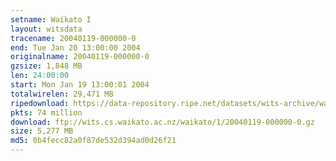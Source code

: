 ```yaml
---
setname: Waikato I
layout: witsdata
tracename: 20040119-000000-0
end: Tue Jan 20 13:00:00 2004
originalname: 20040119-000000-0
gzsize: 1,848 MB
len: 24:00:00
start: Mon Jan 19 13:00:01 2004
totalwirelen: 29,471 MB
ripedownload: https://data-repository.ripe.net/datasets/wits-archive/waikato/1/20040119-000000-0.gz
pkts: 74 million
download: ftp://wits.cs.waikato.ac.nz/waikato/1/20040119-000000-0.gz
size: 5,277 MB
md5: 0b4fecc82a0f87de532d394ad0d26f21
---
```

